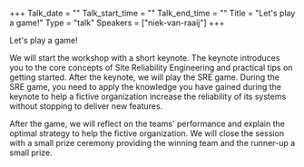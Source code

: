 +++
Talk_date = ""
Talk_start_time = ""
Talk_end_time = ""
Title = "Let's play a game!"
Type = "talk"
Speakers = ["niek-van-raaij"]
+++

Let's play a game!

We will start the workshop with a short keynote. The keynote introduces you to the core concepts of Site Reliability Engineering and practical tips on getting started. After the keynote, we will play the SRE game. During the SRE game, you need to apply the knowledge you have gained during the keynote to help a fictive organization increase the reliability of its systems without stopping to deliver new features.

After the game, we will reflect on the teams' performance and explain the optimal strategy to help the fictive organization. We will close the session with a small prize ceremony providing the winning team and the runner-up a small prize.
